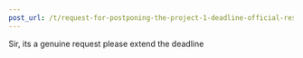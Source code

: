 ```yaml
---
post_url: /t/request-for-postponing-the-project-1-deadline-official-response-extended/166866/26
---
```

Sir, its a genuine request please extend the deadline
